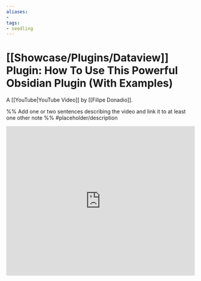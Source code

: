 ```yaml
---
aliases: 
- 
tags:
- seedling
---
```


# [[Showcase/Plugins/Dataview]] Plugin: How To Use This Powerful Obsidian Plugin (With Examples)

A [[YouTube|YouTube Video]] by [[Filipe Donadio]].

%% Add one or two sentences describing the video and link it to at least one other note %%
#placeholder/description 

<iframe width="100%" height="400px" src="https://www.youtube.com/embed/7kFEl7Ovsr8" title="YouTube video player" frameborder="0" allow="accelerometer; autoplay; clipboard-write; encrypted-media; gyroscope; picture-in-picture" allowfullscreen></iframe>